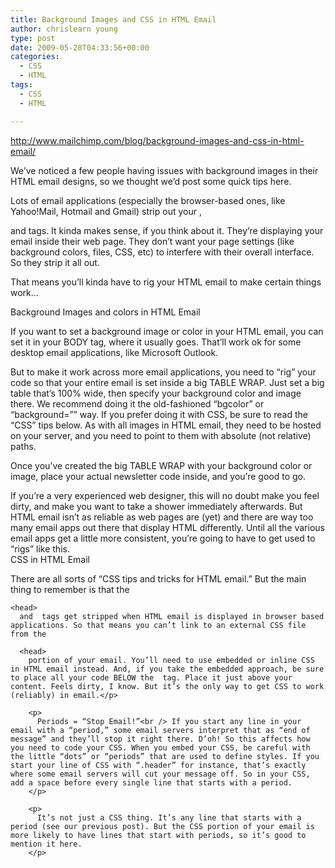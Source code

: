 ```yaml
---
title: Background Images and CSS in HTML Email
author: chrislearn young
type: post
date: 2009-05-28T04:33:56+00:00
categories:
  - CSS
  - HTML
tags:
  - CSS
  - HTML

---
```

http://www.mailchimp.com/blog/background-images-and-css-in-html-email/

We’ve noticed a few people having issues with background images in their HTML email designs, so we thought we’d post some quick tips here.

Lots of email applications (especially the browser-based ones, like Yahoo!Mail, Hotmail and Gmail) strip out your , 

<!--more-->
<head>
  and  tags. It kinda makes sense, if you think about it. They’re displaying your email inside their web page. They don’t want your page settings (like background colors, files, CSS, etc) to interfere with their overall interface. So they strip it all out.</p> 
  
  <p>
    That means you’ll kinda have to rig your HTML email to make certain things work…
  </p>
  
  <p>
    Background Images and colors in HTML Email
  </p>
  
  <p>
    If you want to set a background image or color in your HTML email, you can set it in your BODY tag, where it usually goes. That’ll work ok for some desktop email applications, like Microsoft Outlook.
  </p>
  
  <p>
    But to make it work across more email applications, you need to “rig” your code so that your entire email is set inside a big TABLE WRAP. Just set a big table that’s 100% wide, then specify your background color and image there. We recommend doing it the old-fashioned “bgcolor” or “background=”&#8221; way. If you prefer doing it with CSS, be sure to read the “CSS” tips below. As with all images in HTML email, they need to be hosted on your server, and you need to point to them with absolute (not relative) paths.
  </p>
  
  <p>
    Once you’ve created the big TABLE WRAP with your background color or image, place your actual newsletter code inside, and you’re good to go.
  </p>
  
  <p>
    If you’re a very experienced web designer, this will no doubt make you feel dirty, and make you want to take a shower immediately afterwards. But HTML email isn’t as reliable as web pages are (yet) and there are way too many email apps out there that display HTML differently. Until all the various email apps get a little more consistent, you’re going to have to get used to “rigs” like this.<br /> CSS in HTML Email
  </p>
  
  <p>
    There are all sorts of “CSS tips and tricks for HTML email.” But the main thing to remember is that the 
    
    <head>
      and  tags get stripped when HTML email is displayed in browser based applications. So that means you can’t link to an external CSS file from the 
      
      <head>
        portion of your email. You’ll need to use embedded or inline CSS in HTML email instead. And, if you take the embedded approach, be sure to place all your code BELOW the  tag. Place it just above your content. Feels dirty, I know. But it’s the only way to get CSS to work (reliably) in email.</p> 
        
        <p>
          Periods = “Stop Email!”<br /> If you start any line in your email with a “period,” some email servers interpret that as “end of message” and they’ll stop it right there. D’oh! So this affects how you need to code your CSS. When you embed your CSS, be careful with the little “dots” or “periods” that are used to define styles. If you start your line of CSS with “.header” for instance, that’s exactly where some email servers will cut your message off. So in your CSS, add a space before every single line that starts with a period.
        </p>
        
        <p>
          It’s not just a CSS thing. It’s any line that starts with a period (see our previous post). But the CSS portion of your email is more likely to have lines that start with periods, so it’s good to mention it here.
        </p>